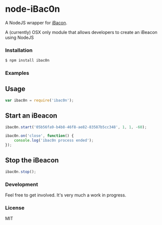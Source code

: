 # node-iBac0n

A NodeJS wrapper for [iBacon](https://github.com/moonthug/ibac0n).

A (currently) OSX only module that allows developers to create an iBeacon using NodeJS

### Installation

```sh
$ npm install ibac0n
```

### Examples


## Usage

```javascript
var ibac0n = require('ibac0n');
```

## Start an iBeacon

```javascript
ibac0n.start('05b56fa9-b4b8-46f8-ae82-83587b5cc348', 1, 1, -60);

ibac0n.on('close', function() {
    console.log('ibac0n process ended');
});
```

## Stop the iBeacon

```javascript
ibac0n.stop();
```

### Development

Feel free to get involved. It's very much a work in progress.


### License

MIT